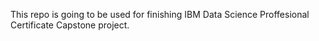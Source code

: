 This repo is going to be used for finishing IBM Data Science Proffesional Certificate Capstone project.
